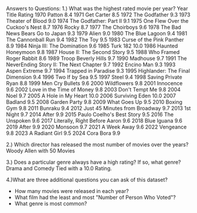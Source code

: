 Answers to Questions:
1.) What was the highest rated movie per year?
Year	Title	Rating
1970	Patton	8.4
1971	Get Carter	8.5
1972	The Godfather	9.3
1973	Theater of Blood	9.0
1974	The Godfather: Part II	9.1
1975	One Flew Over the Cuckoo's Nest	8.7
1976	Rocky	8.7
1977	The Choirboys	9.6
1978	The Bad News Bears Go to Japan	9.3
1979	Alien	9.0
1980	The Blue Lagoon	9.4
1981	The Cannonball Run	9.4
1982	The Toy	9.5
1983	Curse of the Pink Panther	8.9
1984	Ninja III: The Domination	9.6
1985	Turk 182	10.0
1986	Haunted Honeymoon	9.8
1987	House II: The Second Story	9.5
1988	Who Framed Roger Rabbit	8.6
1989	Troop Beverly Hills	9.7
1990	Madhouse	9.7
1991	The NeverEnding Story II: The Next Chapter	9.7
1992	Encino Man	9.3
1993	Aspen Extreme	9.7
1994	Trapped in Paradise	9.3
1995	Highlander: The Final Dimension	9.4
1996	Two If by Sea	9.5
1997	Steel	9.4
1998	Saving Private Ryan	8.8
1999	Men Cry Bullets	9.6
2000	Wildflowers	9.8
2001	Innocence	9.6
2002	Love in the Time of Money	9.8
2003	Don't Tempt Me	9.8
2004	Noel	9.7
2005	A Hole in My Heart	10.0
2006	Surviving Eden	10.0
2007	Badland	9.5
2008	Garden Party	9.8
2009	What Goes Up	9.5
2010	Boxing Gym	9.8
2011	Bunraku	9.4
2012	Just 45 Minutes from Broadway	9.7
2013	1st Night	9.7
2014	After	9.9
2015	Paulo Coelho's Best Story	9.5
2016	The Unspoken	9.6
2017	Literally, Right Before Aaron	9.6
2018	Blue Iguana	9.6
2019	After	9.9
2020	Monsoon	9.7
2021	A Week Away	9.6
2022	Vengeance	9.8
2023	A Radiant Girl	9.5
2024	Cora Bora	9.9

2.) Which director has released the most number of movies over the years?
Woody Allen with 50 Movies

3.) Does a particular genre always have a high rating? If so, what genre?
Drama and Comedy Tied with a 10.0 Rating.

4.)What are three additional questions you can ask of this dataset?
- How many movies were released in each year?
- What film had the least and most "Number of Person Who Voted"?
- What genre is most common?
